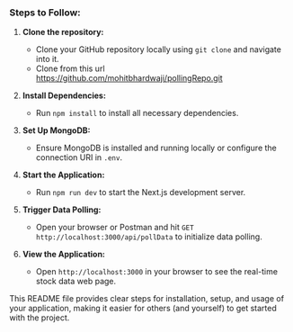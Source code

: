 
### Steps to Follow:

1. **Clone the repository:**
   - Clone your GitHub repository locally using `git clone` and navigate into it.
   -  Clone from this url https://github.com/mohitbhardwaji/pollingRepo.git

2. **Install Dependencies:**
   - Run `npm install` to install all necessary dependencies.

3. **Set Up MongoDB:**
   - Ensure MongoDB is installed and running locally or configure the connection URI in `.env`.

4. **Start the Application:**
   - Run `npm run dev` to start the Next.js development server.

5. **Trigger Data Polling:**
   - Open your browser or Postman and hit `GET http://localhost:3000/api/pollData` to initialize data polling.

6. **View the Application:**
   - Open `http://localhost:3000` in your browser to see the real-time stock data web page.


This README file provides clear steps for installation, setup, and usage of your application, making it easier for others (and yourself) to get started with the project.
